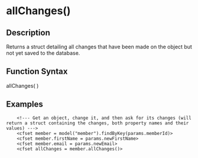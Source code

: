 # allChanges()

## Description
Returns a struct detailing all changes that have been made on the object but not yet saved to the database.

## Function Syntax
allChanges(  )



## Examples
	
		<!--- Get an object, change it, and then ask for its changes (will return a struct containing the changes, both property names and their values) --->
		<cfset member = model("member").findByKey(params.memberId)>
		<cfset member.firstName = params.newFirstName>
		<cfset member.email = params.newEmail>
		<cfset allChanges = member.allChanges()>
